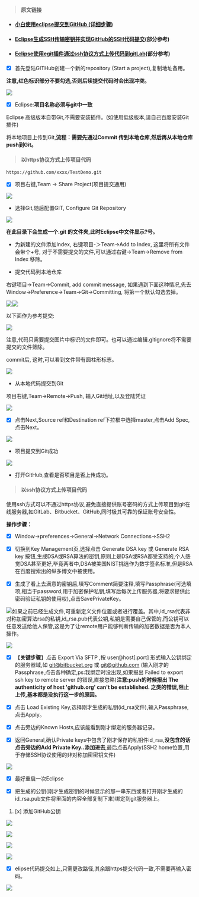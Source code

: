 > #### 原文链接

* #### [小白使用eclipse提交到GitHub \(详细步骤\)](https://blog.csdn.net/bendanany/article/details/78891804)
* #### [Eclipse生成SSH传输密钥并实现GitHub的SSH代码提交](https://blog.csdn.net/u014745069/article/details/79839202)\(部分参考\)
* #### [Eclipse使用egit插件通过ssh协议方式上传代码到gitLab](http://www.manongjc.com/article/32398.html)\(部分参考\)
* [x] 首先登陆GITHub创建一个新的repository \(Start a project\),复制地址备用。

**注意,红色标识部分不要勾选,否则后续提交代码时会出现冲突。**

![](/assets/g1.png)

* [x] Eclipse:**项目名称必须与git中一致**

Eclipse 高级版本自带Git,不需要安装插件。\(如使用低级版本,请自己百度安装Git插件\)

将本地项目上传到Git,**流程：需要先通过Commit 传到本地仓库,然后再从本地仓库push到Git。**

> #### 以https协议方式上传项目代码

`https://github.com/xxxx/TestDemo.git`

* [x] 项目右键,Team -&gt; Share Project\(项目提交通用\)

![](/assets/g2.png)

* 选择Git,随后配置GIT, Configure Git Repository

![](/assets/g3.png)

**在此目录下会生成一个.git 的文件夹,此时Eclipse中文件显示?号。**

* 为新建的文件添加Index, 右键项目-＞Team-&gt;Add to Index, 这里将所有文件会带个+号, 对于不需要提交的文件,可以通过右键-&gt;Team-&gt;Remove from Index 移除。

* 提交代码到本地仓库

右键项目-&gt;Team-&gt;Commit,  add commit message, 如果遇到下面这种情况,先去Window-&gt;Preference-&gt;Team-&gt;Git-&gt;Committing, 将第一个默认勾选去掉。

![](/assets/g5.png)![](/assets/g6.png)

以下面作为参考提交:

![](/assets/g7.png)

注意,代码只需要提交图片中标识的文件即可。也可以通过编辑.gitignore将不需要提交的文件筛除。

commit后, 这时,可以看到文件带有圆柱形标志。

![](/assets/k10.png)

* 从本地代码提交到Git

项目右键,Team-&gt;Remote-&gt;Push, 输入Git地址,以及登陆凭证

![](/assets/g8.png)

* [x] 点击Next,Source ref和Destination ref下拉框中选择master,点击Add Spec,点击Next。

![](/assets/g9t.png)

* 项目提交到Git成功

![](/assets/g10.png)

* 打开GitHub,查看是否项目是否上传成功。

> #### 以ssh协议方式上传项目代码

使用ssh方式可以不通过https协议,避免直接提供账号密码的方式上传项目到git在线服务器,如GitLab、Bitbucket、GitHub,同时极其可靠的保证账号安全性。

**操作步骤：**

* [x] Window-&gt;preferences-&gt;General-&gt;Network Connections-&gt;SSH2

* [x] 切换到Key Management页,选择点击 Generate DSA key 或 Generate RSA key 按钮,生成DSA或RSA算法的密钥,原则上是DSA或RSA都受支持的,个人感觉DSA甚至更好,毕竟两者中,DSA被美国NIST挑选作为数字签名标准,但是RSA在百度搜索出的纵多博文中被使用。

* [x] 生成了看上去满意的密钥后,填写Comment简要注释,填写Passphrase\(可选填项,相当于password,用于加密保护私钥,填写后每次上传服务器,将要求提供此密码验证私钥的使用权\),点击SavePrivateKey。

  
![](/assets/k12.png)如果之前已经生成文件,可重新定义文件位置或者进行覆盖。其中,id\_rsa代表非对称加密算法rsa的私钥,id\_rsa.pub代表公钥,私钥是需要自己保管的,而公钥可以任意发送给他人保管,这是为了让remote用户能够判断传输的加密数据是否为本人操作。

![](/assets/k13.png)

* [x] 【**关键步骤**】点击 Export Via SFTP ,按 user@host\[:port\] 形式输入公钥绑定的服务器域,如 git@bitbucket.org 或 git@github.com \(输入刚才的Passphrase,点击各种确定,ps:我绑定时没出现,如果报出 Failed to export ssh key to remote server 的错误,直接忽略\)**注意:push的时候报出 The authenticity of host 'github.org' can't be established. 之类的错误,阻止上传,基本都是没执行这一步的原因。**

* [x] 点击 Load Existing Key,选择刚才生成的私钥\(id\_rsa文件\),输入Passphrase,点击Apply。

* [x] 点击旁边的Known Hosts,应该能看到刚才绑定的服务器记录。
* [x] 返回General,确认Private keys中包含了刚才保存的私钥件id\_rsa,**没包含的话点击旁边的Add Private Key..添加进去**,最后点击Apply\(SSH2 home位置,用于存储SSH协议使用的非对称加密密钥文件\)

![](/assets/k11.png)

* [x] 最好重启一次Eclipse

* [x] 把生成的公钥\(刚才生成密钥的时候显示的那一串东西或者打开刚才生成的id\_rsa.pub文件将里面的内容全部复制下来\)绑定到git服务器上。

1. [x] 添加GitHub公钥

![](/assets/k14.png)

![](/assets/k15.png)

![](/assets/k16.png)

![](/assets/k17.png)

* [x] elipse代码提交如上,只需更改路径,其余跟https提交代码一致,不需要再输入密码。

![](/assets/k18.png)



